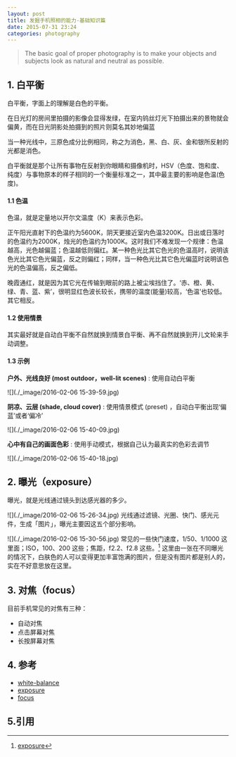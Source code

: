```yaml
---
layout: post
title: 发掘手机照相的能力-基础知识篇
date: 2015-07-31 23:24
categories: photography
---
```


> The basic goal of proper photography is to make your objects and subjects look as natural and neutral as possible. 


## 1. 白平衡
白平衡，字面上的理解是白色的平衡。

在日光灯的房间里拍摄的影像会显得发绿，在室内钨丝灯光下拍摄出来的景物就会偏黄，而在日光阴影处拍摄到的照片则莫名其妙地偏蓝

当一种光线中，三原色成分比例相同，称之为消色，黑、白、灰、金和银所反射的光都是消色。

白平衡就是那个让所有事物在反射到你眼睛和摄像机时，HSV（色度、饱和度、纯度）与事物原本的样子相同的一个衡量标准之一，其中最主要的影响是色温(色度)。

#### 1.1 色温
色温，就是定量地以开尔文温度（K）来表示色彩。

正午阳光直射下的色温约为5600K，阴天更接近室内色温3200K。日出或日落时的色温约为2000K，烛光的色温约为1000K。这时我们不难发现一个规律：色温越高，光色越偏蓝；色温越低则偏红。某一种色光比其它色光的色温高时，说明该色光比其它色光偏蓝，反之则偏红；同样，当一种色光比其它色光偏蓝时说明该色光的色温偏高，反之偏低。

晚霞通红，就是因为其它光在传输到眼前的路上被尘埃挡住了。‘赤、橙、黄、绿、青、蓝、紫’，很明显红色波长较长，携带的温度(能量)较高，‘色温’也较低。其它相反。

#### 1.2 使用情景
其实最好就是自动白平衡不自然就换到情景白平衡、再不自然就换到开儿文轮来手动调整。

#### 1.3 示例
**户外、光线良好 (most outdoor，well-lit scenes)**
:   使用自动白平衡

![](./_image/2016-02-06 15-39-59.jpg)

**阴凉、云层 (shade, cloud cover)**
:   使用情景模式 (preset) ，自动白平衡出现‘偏蓝’或者‘偏冷’

![](./_image/2016-02-06 15-40-09.jpg)

**心中有自己的画面色彩**
:   使用手动模式，根据自己认为最真实的色彩去调节

![](./_image/2016-02-06 15-40-18.jpg)

## 2. 曝光（exposure）
曝光，就是光线通过镜头到达感光器的多少。

![](./_image/2016-02-06 15-26-34.jpg)
光线通过滤镜、光圈、快门、感光元件，生成「图片」，曝光主要因这五个部分影响。


![](./_image/2016-02-06 15-30-56.jpg)
常见的一些快门速度，1/50、1/1000 这里面；ISO，100、200 这些；焦距，f2.2、f2.8 这些。[^2]
这里由一张在不同曝光的情况下，白肤色的人可以变得更加丰富饱满的图片，但是没有图片都是别人的，实在不好意思放在这里。

## 3. 对焦（focus）
目前手机常见的对焦有三种：
- 自动对焦
- 点击屏幕对焦
- 长按屏幕对焦
## 4. 参考
- [white-balance](http://snapsnapsnap.photos/a-beginners-guide-for-manual-controls-in-iphone-photography-white-balance/)
- [exposure](http://snapsnapsnap.photos/a-beginners-guide-for-manual-controls-in-iphone-photography-exposure/)
- [focus](http://snapsnapsnap.photos/a-beginners-guide-for-manual-controls-in-iphone-photography-focus/)
## 5.引用
[^1]: [white-balance](http://snapsnapsnap.photos/a-beginners-guide-for-manual-controls-in-iphone-photography-white-balance/)
[^2]:  [exposure](http://snapsnapsnap.photos/a-beginners-guide-for-manual-controls-in-iphone-photography-exposure/)
[^3]: [focus](http://snapsnapsnap.photos/a-beginners-guide-for-manual-controls-in-iphone-photography-focus/)